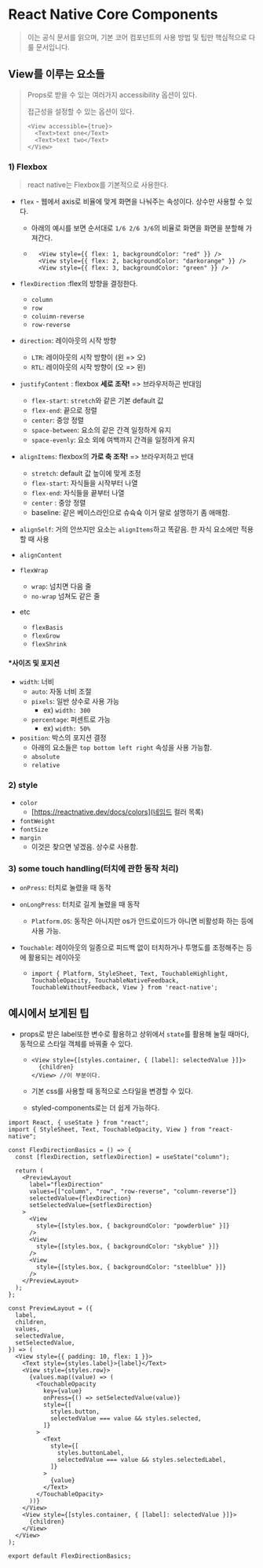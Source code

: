 # React Native Core Components

> 이는 공식 문서를 읽으며, 기본 코어 컴포넌트의 사용 방법 및 팁만 핵심적으로 다룰 문서입니다.



## View를 이루는 요소들

> Props로 받을 수 있는 여러가지 accessibility 옵션이 있다.
>
> 접근성을 설정할 수 있는 옵션이 있다.
>
> ```react
> <View accessible={true}>
>   <Text>text one</Text>
>   <Text>text two</Text>
> </View>
> ```

### 1) Flexbox

> react native는 Flexbox를 기본적으로 사용한다.

- `flex` - 웹에서 axis로 비율에 맞게 화면을 나눠주는 속성이다. 상수만 사용할 수 있다.

  - 아래의 예시를 보면 순서대로 `1/6 2/6 3/6`의 비율로 화면을 화면을 분할해 가져간다.

  - ```react
      <View style={{ flex: 1, backgroundColor: "red" }} />
      <View style={{ flex: 2, backgroundColor: "darkorange" }} />
      <View style={{ flex: 3, backgroundColor: "green" }} />
    ```

- `flexDirection` :flex의 방향을 결정한다.

  - `column`
  - `row`
  - `coluimn-reverse`
  - `row-reverse`

- `direction`: 레이아웃의 시작 방향

  - `LTR`: 레이아웃의 시작 방향이 (왼 => 오)
  - `RTL`: 레이아웃의 시작 방향이 (오 => 왼)

- `justifyContent` : flexbox **세로 조작!** => 브라우저하곤 반대임

  - `flex-start`: `stretch`와 같은 기본 default 값
  - `flex-end`: 끝으로 정렬
  - `center`: 중앙 정렬
  - `space-between`: 요소의 같은 간격 일정하게 유지
  - `space-evenly`:  요소 외에 여백까지 간격을 일정하게 유지

- `alignItems`: flexbox의 **가로 축 조작!** => 브라우저하고 반대

  - `stretch`: default 값 높이에 맞게 조정
  - `flex-start`: 자식들을 시작부터 나열
  - `flex-end`: 자식들을 끝부터 나열
  - `center` : 중앙 정렬
  - baseline: 같은 베이스라인으로 슈슉슉 이거 말로 설명하기 좀 애매함.

- `alignSelf`: 거의 안쓰지만 요소는 `alignItems`하고 똑같음. 한 자식 요소에만 적용할 때 사용
- `alignContent`

- `flexWrap` 
  - `wrap`: 넘치면 다음 줄
  - `no-wrap` 넘쳐도 같은 줄
- etc
  - `flexBasis`
  - `flexGrow`
  - `flexShrink`

#### *사이즈 및 포지션

- `width`: 너비
  - `auto`: 자동 너비 조절
  - `pixels`: 일반 상수로 사용 가능
    - ex) `width: 300`
  - `percentage`: 퍼센트로 가능
    - ex) `width: 50%`
- `position`: 박스의 포지션 결정
  - 아래의 요소들은 `top bottom left right` 속성을 사용 가능함.
  - `absolute`
  - `relative`

### 2) style

- `color`
  - [https://reactnative.dev/docs/colors](네임드 컬러 목록)
- `fontWeight`
- `fontSize`
- `margin`
  - 이것은 찾으면 넣겠음. 상수로 사용함.



### 3) some touch handling(터치에 관한 동작 처리)

- `onPress`: 터치로 눌렸을 때 동작

- `onLongPress`: 터치로 길게 눌렸을 때  동작

  - `Platform.OS`: 동작은 아니지만 os가 안드로이드가 아니면 비활성화 하는 등에 사용 가능.

- `Touchable`: 레이아웃의 일종으로 피드백 없이 터치하거나 투명도를 조정해주는 등에 활용되는 레이아웃

  - ```react
    import { Platform, StyleSheet, Text, TouchableHighlight, TouchableOpacity, TouchableNativeFeedback, TouchableWithoutFeedback, View } from 'react-native';
    ```











## 예시에서 보게된 팁

- props로 받은 label또한 변수로 활용하고 상위에서 `state`를 활용해 눌릴 때마다, 동적으로 스타일 객체를 바꿔줄 수 있다.

  - ```react
    <View style={[styles.container, { [label]: selectedValue }]}>
      {children}
    </View> //이 부분이다.
    ```

  - 기본 css를 사용할 때 동적으로 스타일을 변경할 수 있다.

  - styled-components로는 더 쉽게 가능하다. 

```react
import React, { useState } from "react";
import { StyleSheet, Text, TouchableOpacity, View } from "react-native";

const FlexDirectionBasics = () => {
  const [flexDirection, setflexDirection] = useState("column");

  return (
    <PreviewLayout
      label="flexDirection"
      values={["column", "row", "row-reverse", "column-reverse"]}
      selectedValue={flexDirection}
      setSelectedValue={setflexDirection}
    >
      <View
        style={[styles.box, { backgroundColor: "powderblue" }]}
      />
      <View
        style={[styles.box, { backgroundColor: "skyblue" }]}
      />
      <View
        style={[styles.box, { backgroundColor: "steelblue" }]}
      />
    </PreviewLayout>
  );
};

const PreviewLayout = ({
  label,
  children,
  values,
  selectedValue,
  setSelectedValue,
}) => (
  <View style={{ padding: 10, flex: 1 }}>
    <Text style={styles.label}>{label}</Text>
    <View style={styles.row}>
      {values.map((value) => (
        <TouchableOpacity
          key={value}
          onPress={() => setSelectedValue(value)}
          style={[
            styles.button,
            selectedValue === value && styles.selected,
          ]}
        >
          <Text
            style={[
              styles.buttonLabel,
              selectedValue === value && styles.selectedLabel,
            ]}
          >
            {value}
          </Text>
        </TouchableOpacity>
      ))}
    </View>
    <View style={[styles.container, { [label]: selectedValue }]}>
      {children}
    </View>
  </View>
);

export default FlexDirectionBasics;
```

